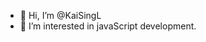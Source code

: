 - 👋 Hi, I’m @KaiSingL
- 👀 I’m interested in javaScript development.


<!---
KaiSingL/KaiSingL is a ✨ special ✨ repository because its `README.md` (this file) appears on your GitHub profile.
You can click the Preview link to take a look at your changes.
--->
